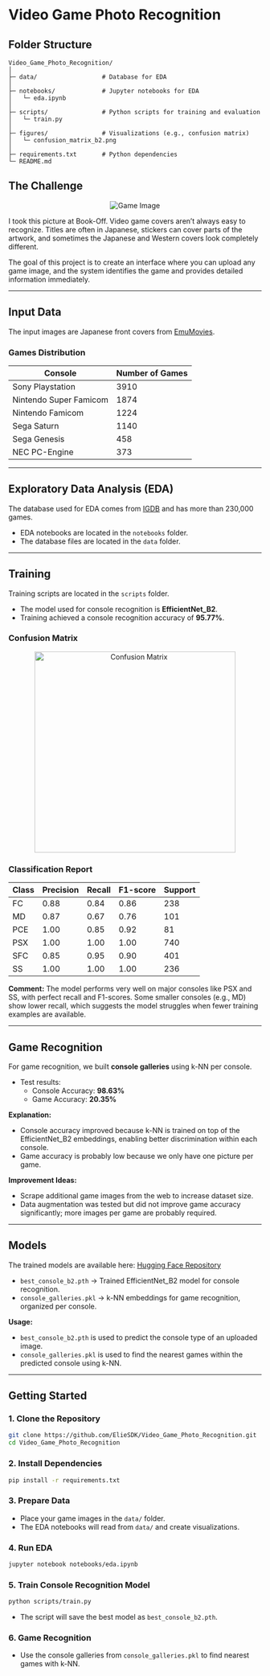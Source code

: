 # Video Game Photo Recognition

## Folder Structure

```
Video_Game_Photo_Recognition/
│
├─ data/                  # Database for EDA
│
├─ notebooks/             # Jupyter notebooks for EDA
│   └─ eda.ipynb
│
├─ scripts/               # Python scripts for training and evaluation
│   └─ train.py
│
├─ figures/               # Visualizations (e.g., confusion matrix)
│   └─ confusion_matrix_b2.png
│
├─ requirements.txt       # Python dependencies
└─ README.md
```

## The Challenge

<p align="center">
  <img src="https://github.com/ElieSDK/Video_Game_Photo_Recognition/blob/main/figures/game.png" alt="Game Image" />
</p>


I took this picture at Book-Off. Video game covers aren’t always easy to recognize. Titles are often in Japanese, stickers can cover parts of the artwork, and sometimes the Japanese and Western covers look completely different.

The goal of this project is to create an interface where you can upload any game image, and the system identifies the game and provides detailed information immediately.

---

## Input Data

The input images are Japanese front covers from [EmuMovies](https://emumovies.com/).

### Games Distribution

| Console | Number of Games |
|---------|----------------|
| Sony Playstation | 3910 |
| Nintendo Super Famicom | 1874 |
| Nintendo Famicom | 1224 |
| Sega Saturn | 1140 |
| Sega Genesis | 458 |
| NEC PC-Engine | 373 |

---

## Exploratory Data Analysis (EDA)

The database used for EDA comes from [IGDB](https://www.igdb.com/) and has more than 230,000 games.

- EDA notebooks are located in the `notebooks` folder.
- The database files are located in the `data` folder.

---

## Training

Training scripts are located in the `scripts` folder.

- The model used for console recognition is **EfficientNet_B2**.
- Training achieved a console recognition accuracy of **95.77%**.

### Confusion Matrix

<p align="center">
  <img src="https://github.com/ElieSDK/Video_Game_Photo_Recognition/blob/main/figures/confusion_matrix_b2.png" alt="Confusion Matrix" width="400"/>
</p>



### Classification Report

| Class | Precision | Recall | F1-score | Support |
|-------|-----------|--------|----------|---------|
| FC    | 0.88      | 0.84   | 0.86     | 238     |
| MD    | 0.87      | 0.67   | 0.76     | 101     |
| PCE   | 1.00      | 0.85   | 0.92     | 81      |
| PSX   | 1.00      | 1.00   | 1.00     | 740     |
| SFC   | 0.85      | 0.95   | 0.90     | 401     |
| SS    | 1.00      | 1.00   | 1.00     | 236     |

**Comment:**
The model performs very well on major consoles like PSX and SS, with perfect recall and F1-scores. Some smaller consoles (e.g., MD) show lower recall, which suggests the model struggles when fewer training examples are available.

---

## Game Recognition

For game recognition, we built **console galleries** using k-NN per console.

- Test results:
  - Console Accuracy: **98.63%**
  - Game Accuracy: **20.35%**

**Explanation:**
- Console accuracy improved because k-NN is trained on top of the EfficientNet_B2 embeddings, enabling better discrimination within each console.
- Game accuracy is probably low because we only have one picture per game.

**Improvement Ideas:**
- Scrape additional game images from the web to increase dataset size.
- Data augmentation was tested but did not improve game accuracy significantly; more images per game are probably required.

---

## Models

The trained models are available here: [Hugging Face Repository](https://huggingface.co/esdk/vg_b2/tree/main)

- `best_console_b2.pth` → Trained EfficientNet_B2 model for console recognition.
- `console_galleries.pkl` → k-NN embeddings for game recognition, organized per console.

**Usage:**
- `best_console_b2.pth` is used to predict the console type of an uploaded image.
- `console_galleries.pkl` is used to find the nearest games within the predicted console using k-NN.

---

## Getting Started

### 1. Clone the Repository

```bash
git clone https://github.com/ElieSDK/Video_Game_Photo_Recognition.git
cd Video_Game_Photo_Recognition
```

### 2. Install Dependencies

```bash
pip install -r requirements.txt
```

### 3. Prepare Data

- Place your game images in the `data/` folder.
- The EDA notebooks will read from `data/` and create visualizations.

### 4. Run EDA

```bash
jupyter notebook notebooks/eda.ipynb
```

### 5. Train Console Recognition Model

```bash
python scripts/train.py
```

- The script will save the best model as `best_console_b2.pth`.

### 6. Game Recognition

- Use the console galleries from `console_galleries.pkl` to find nearest games with k-NN.
